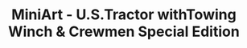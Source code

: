 ---
layout: product
title: "MiniArt - U.S.Tractor  withTowing Winch & Crewmen Special Edition"
price: "TBA" 
desc: "N/A"
img_path: "/assets/img/MI35225.jpg"
brand: "N/A"
available: false
special_offer: false
new: false
soon: false
cat: "010000"
subcat: "010100"
subsubcat: "0N/A"
sifra: "MI35225"
---